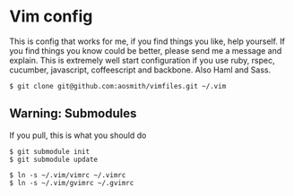 # Vim config

This is config that works for me, if you find things you like, help yourself. If you find things you know could be better, please send me a message and explain.
This is extremely well start configuration if you use ruby, rspec, cucumber, javascript, coffeescript and backbone.
Also Haml and Sass.

    $ git clone git@github.com:aosmith/vimfiles.git ~/.vim

## Warning: Submodules

If you pull, this is what you should do

    $ git submodule init
    $ git submodule update

    $ ln -s ~/.vim/vimrc ~/.vimrc
    $ ln -s ~/.vim/gvimrc ~/.gvimrc

